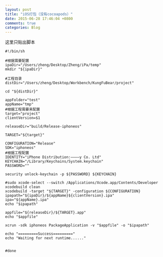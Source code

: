 ```yaml
---
layout: post
title: "iOS打包（没有cocoapods）"
date: 2015-06-28 17:46:04 +0800
comments: true
categories: Blog
---
```

这里只贴出脚本 <br>

	#!/bin/sh

	#根据需要配置
	ipaDir="/Users/zheng/Desktop/Zheng/iPa/temp"
	mkdir "${ipaDir}"
	
	#工程目录
	distDir="/Users/zheng/Desktop/Workbench/KungFuBear/project"

	cd "${distDir}"

	appFolder="test"
	appName="tmp"
	#根据工程需要来配置
	target="project" 
	clientVersion=$1

	releaseDir="build/Release-iphoneos"

	TARGET="${target}"

	CONFIGURATION="Release"
	SDK="iphoneos"
	#根据工程配置
	IDENTITY="iPhone Distribution:————y Co. Ltd"
	KEYCHAIN="/Library/Keychains/System.keychain"
	PASSWORD=""

	security unlock-keychain -p ${PASSWORD} ${KEYCHAIN}

	#sudo xcode-select --switch /Applications/Xcode.app/Contents/Developer	
	xcodebuild clean
	xcodebuild -target "${TARGET}" -configuration ${CONFIGURATION}
	ipapath="${ipaDir}/${appName}${clientVersion}.ipa"
	ipa="${appName}.ipa"
	echo "$ipapath"

	appfile="${releaseDir}/${TARGET}.app"
	echo "$appfile"

	xcrun -sdk iphoneos PackageApplication -v "$appfile" -o "$ipapath"

	echo "=========Success========="
	echo "Waiting for next runtime......"


	#done

